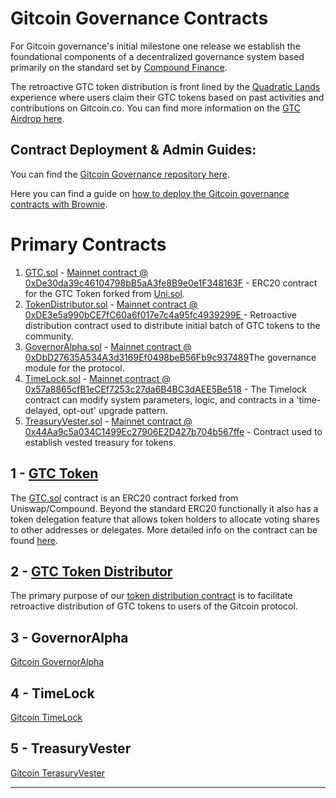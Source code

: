 # Gitcoin Governance Contracts

For Gitcoin governance's initial milestone one release we establish the foundational components of a decentralized governance system based primarily on the standard set by [Compound Finance](https://github.com/compound-finance/compound-protocol/tree/v2.8.1).

The retroactive GTC token distribution is front lined by the [Quadratic Lands](https://gitcoin.co/quadraticlands) experience where users claim their GTC tokens based on past activities and contributions on Gitcoin.co. You can find more information on the [GTC Airdrop here](https://gitcoin.co/blog/introducing-gtc-gitcoins-governance-token/).

## Contract Deployment & Admin Guides:

You can find the [Gitcoin Governance repository here](https://github.com/gitcoinco/governance).

Here you can find a guide on [how to deploy the Gitcoin governance contracts with Brownie](DEPLOYMENT-GUIDE.md).

# Primary Contracts

1. [GTC.sol](https://github.com/gitcoinco/governance/blob/main/contracts/GTC.sol) - [Mainnet contract @ 0xDe30da39c46104798bB5aA3fe8B9e0e1F348163F](https://etherscan.io/address/0xDe30da39c46104798bB5aA3fe8B9e0e1F348163F) - ERC20 contract for the GTC Token forked from [Uni.sol](https://github.com/Uniswap/governance/blob/master/contracts/Uni.sol).
2. [TokenDistributor.sol](https://github.com/gitcoinco/governance/blob/main/contracts/TokenDistributor.sol) - [Mainnet contract @ 0xDE3e5a990bCE7fC60a6f017e7c4a95fc4939299E ](https://etherscan.io/address/0xDE3e5a990bCE7fC60a6f017e7c4a95fc4939299E) - Retroactive distribution contract used to distribute initial batch of GTC tokens to the community.
3. [GovernorAlpha.sol](https://github.com/gitcoinco/governance/blob/main/contracts/GovernorAlpha.sol) - [Mainnet contract @ 0xDbD27635A534A3d3169Ef0498beB56Fb9c937489](https://etherscan.io/address/0xDbD27635A534A3d3169Ef0498beB56Fb9c937489)The governance module for the protocol.
4. [TimeLock.sol](https://github.com/gitcoinco/governance/blob/main/contracts/Timelock.sol) - [Mainnet contract @ 0x57a8865cfB1eCEf7253c27da6B4BC3dAEE5Be518](https://etherscan.io/address/0x57a8865cfB1eCEf7253c27da6B4BC3dAEE5Be518) - The Timelock contract can modify system parameters, logic, and contracts in a 'time-delayed, opt-out' upgrade pattern.
5. [TreasuryVester.sol](https://github.com/gitcoinco/governance/blob/main/contracts/TreasuryVester.sol) - [Mainnet contract @ 0x44Aa9c5a034C1499Ec27906E2D427b704b567ffe](https://etherscan.io/address/0x44Aa9c5a034C1499Ec27906E2D427b704b567ffe) - Contract used to establish vested treasury for tokens.

## 1 - [GTC Token](./GTC-TOKEN.md)

The [GTC.sol](https://github.com/gitcoinco/governance/blob/main/contracts/GTA.sol) contract is an ERC20 contract forked from Uniswap/Compound. Beyond the standard ERC20 functionally it also has a token delegation feature that allows token holders to allocate voting shares to other addresses or delegates. More detailed info on the contract can be found [here](./GTC-TOKEN.md).

## 2 - [GTC Token Distributor](./TOKEN-DISTRIBUTOR.md)

The primary purpose of our [token distribution contract](https://github.com/gitcoinco/governance/blob/main/contracts/TokenDistributor.sol) is to facilitate retroactive distribution of GTC tokens to users of the Gitcoin protocol.

## 3 - GovernorAlpha

[Gitcoin GovernorAlpha](https://github.com/gitcoinco/governance/blob/main/contracts/GovernorAlpha.sol)

## 4 - TimeLock

[Gitcoin TimeLock](https://github.com/gitcoinco/governance/blob/main/contracts/Timelock.sol)

## 5 - TreasuryVester

[Gitcoin TerasuryVester](https://github.com/gitcoinco/governance/blob/main/contracts/TreasuryVester.sol)

---
